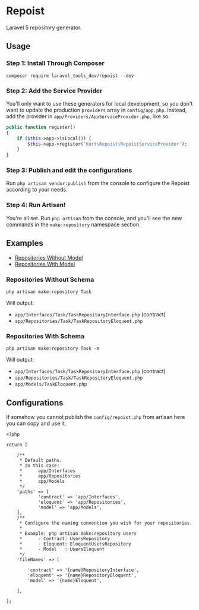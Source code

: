 # Repoist

Laravel 5 repository generator.

## Usage

### Step 1: Install Through Composer

```
composer require laravel_tools_dev/repoist --dev
```

### Step 2: Add the Service Provider

You'll only want to use these generators for local development, so you don't want to update the production  `providers` array in `config/app.php`. Instead, add the provider in `app/Providers/AppServiceProvider.php`, like so:

```php
public function register()
{
	if ($this->app->isLocal()) {
		$this->app->register('Kurt\Repoist\RepoistServiceProvider');
	}
}
```

### Step 3: Publish and edit the configurations

Run `php artisan vendor:publish` from the console to configure the Repoist according to your needs. 

### Step 4: Run Artisan!

You're all set. Run `php artisan` from the console, and you'll see the new commands in the `make:repository` namespace section.

## Examples

- [Repositories Without Model](#repositories-without-schema)
- [Repositories With Model](#repositories-with-schema)

### Repositories Without Schema

```
php artisan make:repository Task
```

Will output:

- `app/Interfaces/Task/TaskRepositoryInterface.php` (contract)
- `app/Repositories/Task/TaskRepositoryEloquent.php`

### Repositories With Schema

```
php artisan make:repository Task -m
```

Will output:

- `app/Interfaces/Task/TaskRepositoryInterface.php` (contract)
- `app/Repositories/Task/TaskRepositoryEloquent.php`
- `app/Models/TaskEloquent.php`

## Configurations

If somehow you cannot publish the `config/repoist.php` from artisan here you can copy and use it.

```
<?php

return [

    /**
     * Default paths.
     * In this case:
     *      app/Interfaces
     *      app/Repositories
     *      app/Models
     */
    'paths' => [
            'contract' => 'app/Interfaces',
            'eloquent' => 'app/Repositories',
            'model' => 'app/Models',
    ],
    /**
     * Configure the naming convention you wish for your repositories.
     *
     * Example: php artisan make:repository Users
     *      - Contract: UsersRepository
     *      - Eloquent: EloquentUsersRepository
     *      - Model   : UsersEloquent
     */
    'fileNames' => [

        'contract' => '{name}RepositoryInterface',
        'eloquent' => '{name}RepositoryEloquent',
        'model' => '{name}Eloquent',

    ],

];
```
